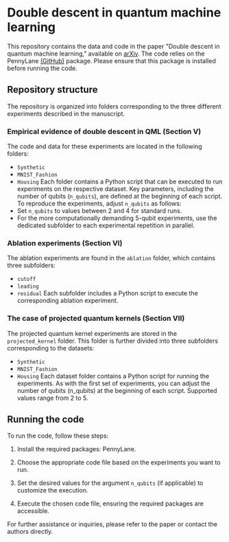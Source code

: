 # Double descent in quantum machine learning

This repository contains the data and code in the paper "Double descent in quantum machine learning," available on [arXiv](arXivURL). The code relies on the PennyLane [(GitHub)](https://github.com/PennyLaneAI/pennylane) package. Please ensure that this package is installed before running the code.


## Repository structure
The repository is organized into folders corresponding to the three different experiments described in the manuscript.

### Empirical evidence of double descent in QML (Section V)
The code and data for these experiments are located in the following folders:
- `Synthetic`
- `MNIST_Fashion`
- `Housing`
Each folder contains a Python script that can be executed to run experiments on the respective dataset. Key parameters, including the number of qubits (`n_qubits`), are defined at the beginning of each script. To reproduce the experiments, adjust `n_qubits` as follows:
- Set `n_qubits` to values between 2 and 4 for standard runs.
- For the more computationally demanding 5-qubit experiments, use the dedicated subfolder to each experimental repetition in parallel.

### Ablation experiments (Section VI)
The ablation experiments are found in the `ablation` folder, which contains three subfolders:
- `cutoff`
- `leading`
- `residual`
Each subfolder includes a Python script to execute the corresponding ablation experiment.

### The case of projected quantum kernels (Section VII)
The projected quantum kernel experiments are stored in the `projected_kernel` folder. This folder is further divided into three subfolders corresponding to the datasets:
- `Synthetic`
- `MNIST_Fashion`
- `Housing`
Each dataset folder contains a Python script for running the experiments. As with the first set of experiments, you can adjust the number of qubits (n_qubits) at the beginning of each script. Supported values range from 2 to 5.


## Running the code

To run the code, follow these steps:

1. Install the required packages: PennyLane.

2. Choose the appropriate code file based on the experiments you want to run.

3. Set the desired values for the argument `n_qubits` (if applicable) to customize the execution.

4. Execute the chosen code file, ensuring the required packages are accessible.

For further assistance or inquiries, please refer to the paper or contact the authors directly.
